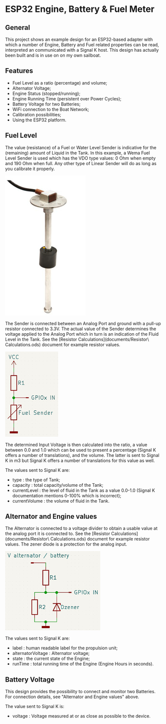 # ESP32 Engine, Battery & Fuel Meter

## General
This project shows an example design for an ESP32-based adapter with which a number of Engine, Battery and Fuel related properties can be read, interpreted an communicated with a Signal K host. This design has actually been built and is in use on on my own sailboat.

## Features
- Fuel Level as a ratio (percentage) and volume;
- Alternator Voltage;
- Engine Status (stopped/running);
- Engine Running Time (persistent over Power Cycles);
- Battery Voltage for two Batteries;
- WiFi connection to the Boat Network;
- Calibration possibilities;
- Using the ESP32 platform.

## Fuel Level
The value (resistance) of a Fuel or Water Level Sender is indicative for the (remaining) amount of Liquid in the Tank. In this example, a Wema Fuel Level Sender is used which has the VDO type values: 0 Ohm when empty and 190 Ohm when full. Any other type of Linear Sender will do as long as you calibrate it properly.

![Wema Fuel and Water Sender](images/wema_s5_sender.jpg)

The Sender is connected between an Analog Port and ground with a pull-up resistor connected to 3.3V. The actual value of the Sender determines the voltage applied to the Analog Port which in turn is an indication of the Fluid Level in the Tank. See the [Resistor Calculations](documents/Resistor\ Calculations.ods) document for example resistor values.

![Fuel Sender connection](images/fuel_sender_connection.jpg)

The determined Input Voltage is then calculated into the ratio, a value between 0.0 and 1.0 which can be used to present a percentage (Signal K offers a number of translations), and the volume. The latter is sent to Signal K in m3 but Signal K offers a number of translations for this value as well.

The values sent to Signal K are:
- type : the type of Tank;
- capacity : total capacity/volume of the Tank;
- currentLevel : the level of fluid in the Tank as a value 0.0-1.0 (Signal K documentation mentions 0-100% which is incorrect);
- currentVolume : the volume of fluid in the Tank.

## Alternator and Engine values
The Alternator is connected to a voltage divider to obtain a usable value at the analog port it is connected to. See the [Resistor Calculations](documents/Resistor\ Calculations.ods) document for example resistor values. The zener diode is a protection for the analog input.

![Alternator and Battery connection](images/alternator_battery_connection.jpg)

The values sent to Signal K are:
- label : human readable label for the propulsion unit;
- alternatorVoltage : Alternator voltage;
- state : the current state of the Engine;
- runTime : total running time of the Engine (Engine Hours in seconds).

## Battery Voltage
This design provides the possibility to connect and monitor two Batteries.
For connection details, see "Alternator and Engine values" above.

The value sent to Signal K is:
- voltage : Voltage measured at or as close as possible to the device.